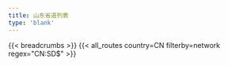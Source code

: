 ```yaml
---
title: 山东省道列表
type: 'blank'
---
```


{{< breadcrumbs >}}
{{< all_routes country=CN filterby=network regex="CN:SD$" >}}
